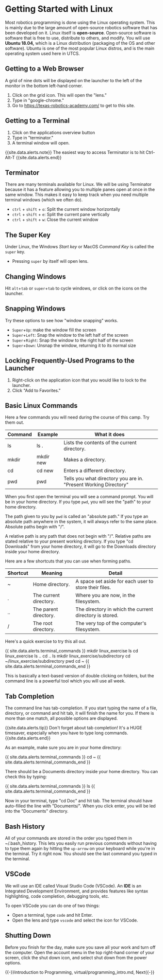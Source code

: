# Getting Started with Linux

Most robotics programming is done using the Linux operating system. This is mainly due to the large amount of open-source robotics software that has been developed on it. Linux itself is **open-source**. Open-source software is software that is free to use, distribute to others, and modify. You will use **Ubuntu 18.04,** which is a Linux distribution (packaging of the OS and other software). Ubuntu is one of the most popular Linux distros, and is the main operating system used here in UTCS.

## Getting to a Web Browser

A grid of nine dots will be displayed on the launcher to the left of the monitor in the bottom left-hand corner.

1. Click on the grid icon. This will open the "lens."
2. Type in "google-chrome."
3. Go to https://texas-robotics-academy.com/ to get to this site.


## Getting to a Terminal

1. Click on the applications overview button
2. Type in "terminator."
3. A terminal window will open.

{{site.data.alerts.note}}
The easiest way to access Terminator is to hit Ctrl-Alt-T
{{site.data.alerts.end}}


## Terminator

There are many terminals available for Linux. We will be using Terminator because it has a feature allowing you to multiple panes open at once in the same window. This makes it easy to keep track when you need multiple terminal windows (which we often do).

- `ctrl` + `shift` + `o`: Split the current window horizontally
- `ctrl` + `shift` + `e`: Split the current pane vertically
- `ctrl` + `shift` + `w`: Close the current window

## The Super Key
Under Linux, the Windows *Start key* or MacOS *Command Key* is called the `super` key.
- Pressing `super` by itself will open lens.

## Changing Windows

Hit `alt`+`tab` or `super`+`tab` to cycle windows, or click on the icons on the launcher.

## Snapping Windows
Try these options to see how "window snapping" works.

- `Super`+`Up`: make the window fill the screen 
- `Super`+`Left`: Snap the window to the left half of the screen
- `Super`+`Right`: Snap the window to the right half of the screen
- `Super`+`Down`: Unsnap the window, returning it to its normal size

## Locking Frequently-Used Programs to the Launcher

1. Right-click on the application icon that you would like to lock to the launcher.
2. Click "Add to Favorites."

## Basic Linux Commands

Here a few commands you will need during the course of this camp. Try them out.

Command | Example | What it does
------- | ------- | ------------
ls | ls . | Lists the contents of the current directory.
mkdir | mkdir new | Makes a directory.
cd | cd new | Enters a different directory.
pwd | pwd | Tells you what directory you are in. "Present Working Directory"

When you first open the terminal you will see a command prompt. You will be in your home directory. If you type `pwd`, you will see the "path" to your home directory.

The path given to you by `pwd` is called an "absolute path." If you type an absolute path anywhere in the system, it will always refer to the same place. Absolute paths begin with "/".

A relative path is any path that does not begin with "/". Relative paths are stated relative to your present working directory. If you type "cd Downloads" from your home directory, it will go to the Downloads directory inside your home directory.

Here are a few shortcuts that you can use when forming paths.

 Shortcut | Meaning | Detail 
 ------- | ------- | ------
 ~     | Home directory.            | A space set aside for each user to store their files. 
 .     | The current directory.     | Where you are now, in the filesystem.                                                      
 ..    | The parent directory.      | The directory in which the current directory is stored.                                                      
 /     | The root directory.        | The very top of the computer's filesystem.            

Here's a quick exercise to try this all out.


{{ site.data.alerts.terminal_commands }}
mkdir linux_exercise
ls
cd linux_exercise
ls ..
cd ..
ls
mkdir linux_exercise/subdirectory
cd ~/linux_exercise/subdirectory
pwd
cd ~
{{ site.data.alerts.terminal_commands_end }}

This is basically a text-based version of double clicking on folders, but the command line is a powerful tool which you will use all week.

## Tab Completion

The command line has tab-completion. If you start typing the name of a file, directory, or command and hit tab, it will finish the name for you. If there is more than one match, all possible options are displayed.

{{site.data.alerts.tip}}
Don't forget about tab completion! It's a HUGE timesaver, especially when you have to type long commands.
{{site.data.alerts.end}}

As an example, make sure you are in your home directory:

{{ site.data.alerts.terminal_commands }}
cd ~
{{ site.data.alerts.terminal_commands_end }}

There should be a Documents directory inside your home directory. You can check this by typing:

{{ site.data.alerts.terminal_commands }}
ls
{{ site.data.alerts.terminal_commands_end }}

Now in your terminal, type "cd Doc" and hit tab. The terminal should have auto-filled the line with "Documents/". When you click enter, you will be led into the "Documents" directory.

## Bash History
All of your commands are stored in the order you typed them in ~/.bash_history. This lets you easily run previous commands without having to type them again by hitting the `up-arrow` on your keyboard while you're in the terminal. Try it right now. You should see the last command you typed in the terminal.

## VSCode 

We will use an IDE called Visual Studio Code (VSCode). An **IDE** is an Integrated Development Environment, and provides features like syntax highlighting, code completion, debugging tools, etc.

To open VSCode you can do one of two things:

* Open a terminal, type `code` and hit Enter.
* Open the lens and type `vscode` and select the icon for VSCode.


## Shutting Down

Before you finish for the day, make sure you save all your work and turn off the computer. Open the account menu in the top right-hand corner of your screen, click the shut down icon, and select shut down from the power options.

{{-}}Introduction to Programming, virtual/programming_intro.md, Next{{-}}
